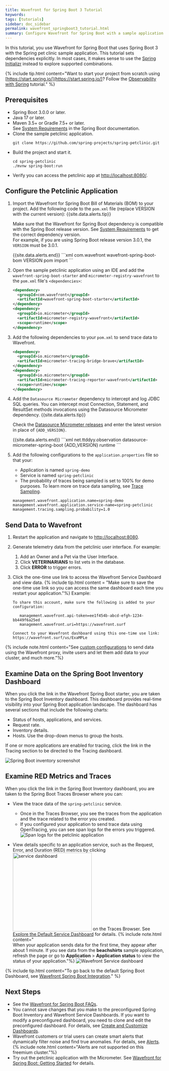 ```yaml
---
title: Wavefront for Spring Boot 3 Tutorial
keywords:
tags: [tutorials]
sidebar: doc_sidebar
permalink: wavefront_springboot3_tutorial.html
summary: Configure Wavefront for Spring Boot with a sample application.
---
```

In this tutorial, you use Wavefront for Spring Boot that uses Spring Boot 3 with the Spring pet clinic sample application. This tutorial sets dependencies explicitly. In most cases, it makes sense to use the [Spring Initializr](https://start.spring.io/) instead to explore supported combinations.

{% include tip.html content="Want to start your project from scratch using [https://start.spring.io/](https://start.spring.io/)? Follow the [Observability with Spring](https://spring.io/guides/gs/tanzu-observability/) tutorial." %}

## Prerequisites

* Spring Boot 3.0.0 or later.
* Java 17 or later.
* Maven 3.5+ or Gradle 7.5+ or later.
  <br/>See [System Requirements](https://docs.spring.io/spring-boot/docs/3.0.x/reference/html/getting-started.html#getting-started.system-requirements) in the Spring Boot documentation.
* Clone the sample petclinic application.
  ```
  git clone https://github.com/spring-projects/spring-petclinic.git
  ```
* Build the project and start it.
  ```
  cd spring-petclinic
  ./mvnw spring-boot:run
  ```
* Verify you can access the petclinic app at [http://localhost:8080/](http://localhost:8080/).


## Configure the Petclinic Application

1. Import the Wavefront for Spring Boot Bill of Materials (BOM) to your project. Add the following code to the `pom.xml` file (replace VERSION with the current version):
   {{site.data.alerts.tip}}
      <p> Make sure that the Wavefront for Spring Boot dependency is compatible with the Spring Boot release version. See <a href="wavefront_springboot3.html#versionCompatibility">System Requirements</a> to get the correct dependency version.
      <br/>
      For example, if you are using Spring Boot release version 3.0.1, the <code>VERSION</code> must be 3.0.1.
      </p>
    {{site.data.alerts.end}}
    ```xml
    <dependencyManagement>
      <dependencies>
        <dependency>
          <groupId>com.wavefront</groupId>
          <artifactId>wavefront-spring-boot-bom</artifactId>
          <version>VERSION</version>
          <type>pom</type>
          <scope>import</scope>
        </dependency>
      </dependencies>
    </dependencyManagement>
    ```

1. Open the sample petclinic application using an IDE and add the `wavefront-spring-boot-starter` and `micrometer-registry-wavefront` to the `pom.xml` file's `<dependencies>`:
    ```xml
    <dependency>
      <groupId>com.wavefront</groupId>
      <artifactId>wavefront-spring-boot-starter</artifactId>
    </dependency>
    <dependency>
      <groupId>io.micrometer</groupId>
      <artifactId>micrometer-registry-wavefront</artifactId>
      <scope>runtime</scope>
    </dependency>
    ```

1. Add the following dependencies to your <code>pom.xml</code> to send trace data to Wavefront.
    ```xml
    <dependency>
      <groupId>io.micrometer</groupId>
      <artifactId>micrometer-tracing-bridge-brave</artifactId>
    </dependency>
    <dependency>
      <groupId>io.micrometer</groupId>
      <artifactId>micrometer-tracing-reporter-wavefront</artifactId>
      <scope>runtime</scope>
    </dependency>
    ```

1. Add the `Datasource Micrometer` dependency to intercept and log JDBC SQL queries. You can intercept most Connection, Statement, and ResultSet methods invocations using the Datasource Micrometer dependency.
   {{site.data.alerts.tip}}
      <p>Check the <a href="https://github.com/jdbc-observations/datasource-micrometer/releases">Datasource Micrometer releases</a> and enter the latest version in place of <code>{ADD_VERSION}</code>.</p>
    {{site.data.alerts.end}}
    ```xml
    <dependency>
      <groupId>net.ttddyy.observation</groupId>
      <artifactId>datasource-micrometer-spring-boot</artifactId>
      <version>{ADD_VERSION}</version>
      <scope>runtime</scope>
    </dependency>
    ```

1. Add the following configurations to the `application.properties` file so that your:
    * Application is named `spring-demo`
    * Service is named `spring-petclinic`
    * The probability of traces being sampled is set to 100% for demo purposes. To learn more on trace data sampling, see [Trace Sampling](trace_data_sampling.html).
    ```
    management.wavefront.application.name=spring-demo
    management.wavefront.application.service-name=spring-petclinic
    management.tracing.sampling.probability=1.0
    ```

## Send Data to Wavefront

1. Restart the application and navigate to [http://localhost:8080](http://localhost:8080/).

1. Generate telemetry data from the petclinic user interface.
   For example:
   1. Add an Owner and a Pet via the User Interface.
   1. Click **VETERINARIANS** to list vets in the database.
   1. Click **ERROR** to trigger errors.

1. Click the one-time use link to access the Wavefront Service Dashboard and view data.
   {% include tip.html content = "Make sure to save the one-time use link so you can access the same dashboard each time you restart your application."%}
   Example:
    ```
    To share this account, make sure the following is added to your configuration:

       management.wavefront.api-token=ee1f454b-abcd-efgh-1234-bb449f6a25ed
       management.wavefront.uri=https://wavefront.surf

    Connect to your Wavefront dashboard using this one-time use link:
    https://wavefront.surf/us/ExaMPLe
   ```

{% include note.html content="See [custom configurations](wavefront_springboot3.html#custom-configurations) to send data using the Wavefront proxy, invite users and let them add data to your cluster, and much more."%}

## Examine Data on the Spring Boot Inventory Dashboard

When you click the link in the Wavefront Spring Boot starter, you are taken to the Spring Boot Inventory dashboard. This dashboard provides real-time visibility into your Spring Boot application landscape. The dashboard has several sections that include the following charts:

* Status of hosts, applications, and services.
* Request rate.
* Inventory details.
* Hosts. Use the drop-down menus to group the hosts.

If one or more applications are enabled for tracing, click the link in the Tracing section to be directed to the Tracing dashboard.

![Spring Boot inventory screenshot](images/springboot3_metrics_callout.png)

## Examine RED Metrics and Traces

When you click the link in the Spring Boot Inventory dashboard, you are taken to the Spring Boot Traces Browser where you can:

* View the trace data of the `spring-petclinic` service.
  * Once in the Traces Browser, you see the traces from the application and the trace related to the error you created.
  * If you configured your application to send trace data using OpenTracing, you can see span logs for the errors you triggered.
  ![Span logs for the petclinic application](/images/springboot3_span_logs_pet_clinic.png)

* View details specific to an application service, such as the Request, Error, and Duration (RED) metrics by clicking <img src="images/spring_boot_service_dashboard_from_tracing_browser.png" style="vertical-align:text-bottom;width:250px" alt="service dashboard"/> on the Traces Browser. See [Explore the Default Service Dashboard](tracing_service_dashboard.html) for details.
  {% include note.html content="<br/>When your application sends data for the first time, they appear after about 1 minute. If you see data from the **beachshirts** sample application, refresh the page or go to **Application** > **Application status** to view the status of your application."%}
  ![Wavefront Service dashboard](/images/springboot3_service_dashboard.png)

{% include tip.html content="To go back to the default Spring Boot Dashboard, see [Wavefront Spring Boot Integration](wavefront_springboot.html#wavefront-spring-boot-integration)." %}

## Next Steps

* See the [Wavefront for Spring Boot FAQs](wavefront_spring_boot_faq.html).
* You cannot save changes that you make to the preconfigured Spring Boot Inventory and Wavefront Service Dashboards. If you want to modify a preconfigured dashboard, you need to clone and edit the preconfigured dashboard. For details, see [Create and Customize Dashboards](ui_dashboards.html).
* Wavefront customers or trial users can create smart alerts that dynamically filter noise and find true anomalies. For details, see [Alerts](alerts.html).
    {% include note.html content="Alerts are not supported on this freemium cluster."%}
* Try out the petclinic application with the Micrometer. See [Wavefront for Spring Boot: Getting Started](https://tanzu.vmware.com/developer/guides/spring/spring-wavefront-gs/) for details.
